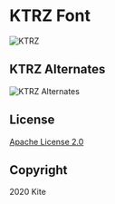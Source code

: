 # KTRZ Font

![KTRZ](https://user-images.githubusercontent.com/5457539/71777137-36185c00-2fdf-11ea-95d2-4348cf3f36ff.png)

## KTRZ Alternates

![KTRZ Alternates](https://user-images.githubusercontent.com/5457539/71777149-5f38ec80-2fdf-11ea-99dd-0febf9e1fea5.png)

## License

[Apache License 2.0](https://github.com/ixkaito/KTRZ/blob/master/LICENSE)

## Copyright

2020 Kite
